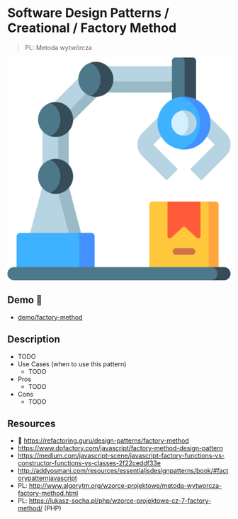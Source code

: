 # Software Design Patterns / Creational / Factory Method

> PL: Metoda wytwórcza

<img src="images/icons/factory.svg" class="pattern-logo">

## Demo 🎉

* <a href="./demo/factory-method/">demo/factory-method</a>

## Description

* TODO
* Use Cases (when to use this pattern)
    + TODO
* Pros
    + TODO
* Cons
    + TODO

## Resources

* 🚀 <https://refactoring.guru/design-patterns/factory-method>
* <https://www.dofactory.com/javascript/factory-method-design-pattern>
* <https://medium.com/javascript-scene/javascript-factory-functions-vs-constructor-functions-vs-classes-2f22ceddf33e>
* <http://addyosmani.com/resources/essentialjsdesignpatterns/book/#factorypatternjavascript>
* PL: <http://www.algorytm.org/wzorce-projektowe/metoda-wytworcza-factory-method.html>
* PL: <https://lukasz-socha.pl/php/wzorce-projektowe-cz-7-factory-method/> (PHP)

